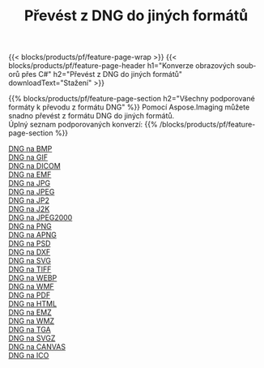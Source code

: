 ﻿---
title: Převést z DNG do jiných formátů 
weight: 3920
url: /cs/net/conversion/from/dng 
lang: cs
langdirlevel: 2
locales: zh-hans,ja,it,ru,de,es,fr,nl,id,lt,pl,pt,vi,tr,ko,zh-hant,ar,hi,th,sv,cs,uk,he
description: Pomocí Aspose.Imaging můžete snadno převést z formátu DNG do jiných formátů
---

{{< blocks/products/pf/feature-page-wrap >}}
{{< blocks/products/pf/feature-page-header h1="Konverze obrazových souborů přes C#" h2="Převést z DNG do jiných formátů" downloadText="Stažení" >}}


{{% blocks/products/pf/feature-page-section  h2="Všechny podporované formáty k převodu z formátu DNG" %}}
Pomocí Aspose.Imaging můžete snadno převést z formátu DNG do jiných formátů.
<br/>
Úplný seznam podporovaných konverzí:
{{% /blocks/products/pf/feature-page-section %}}
<div class="container-fluid productfamilypage bg-gray">
    <div class="convertypes bg-gray agp-content section">
        <div class="container">
		<div class="row other-converters">
		    <div class='col-md-2 other-converter remove-lp remove-rp'><a href="/imaging/cs/net/conversion/dng-to-bmp" >DNG na BMP</a></div><div class='col-md-2 other-converter remove-lp remove-rp'><a href="/imaging/cs/net/conversion/dng-to-gif" >DNG na GIF</a></div><div class='col-md-2 other-converter remove-lp remove-rp'><a href="/imaging/cs/net/conversion/dng-to-dicom" >DNG na DICOM</a></div><div class='col-md-2 other-converter remove-lp remove-rp'><a href="/imaging/cs/net/conversion/dng-to-emf" >DNG na EMF</a></div><div class='col-md-2 other-converter remove-lp remove-rp'><a href="/imaging/cs/net/conversion/dng-to-jpg" >DNG na JPG</a></div><div class='col-md-2 other-converter remove-lp remove-rp'><a href="/imaging/cs/net/conversion/dng-to-jpeg" >DNG na JPEG</a></div><div class='col-md-2 other-converter remove-lp remove-rp'><a href="/imaging/cs/net/conversion/dng-to-jp2" >DNG na JP2</a></div><div class='col-md-2 other-converter remove-lp remove-rp'><a href="/imaging/cs/net/conversion/dng-to-j2k" >DNG na J2K</a></div><div class='col-md-2 other-converter remove-lp remove-rp'><a href="/imaging/cs/net/conversion/dng-to-jpeg2000" >DNG na JPEG2000</a></div><div class='col-md-2 other-converter remove-lp remove-rp'><a href="/imaging/cs/net/conversion/dng-to-png" >DNG na PNG</a></div><div class='col-md-2 other-converter remove-lp remove-rp'><a href="/imaging/cs/net/conversion/dng-to-apng" >DNG na APNG</a></div><div class='col-md-2 other-converter remove-lp remove-rp'><a href="/imaging/cs/net/conversion/dng-to-psd" >DNG na PSD</a></div><div class='col-md-2 other-converter remove-lp remove-rp'><a href="/imaging/cs/net/conversion/dng-to-dxf" >DNG na DXF</a></div><div class='col-md-2 other-converter remove-lp remove-rp'><a href="/imaging/cs/net/conversion/dng-to-svg" >DNG na SVG</a></div><div class='col-md-2 other-converter remove-lp remove-rp'><a href="/imaging/cs/net/conversion/dng-to-tiff" >DNG na TIFF</a></div><div class='col-md-2 other-converter remove-lp remove-rp'><a href="/imaging/cs/net/conversion/dng-to-webp" >DNG na WEBP</a></div><div class='col-md-2 other-converter remove-lp remove-rp'><a href="/imaging/cs/net/conversion/dng-to-wmf" >DNG na WMF</a></div><div class='col-md-2 other-converter remove-lp remove-rp'><a href="/imaging/cs/net/conversion/dng-to-pdf" >DNG na PDF</a></div><div class='col-md-2 other-converter remove-lp remove-rp'><a href="/imaging/cs/net/conversion/dng-to-html" >DNG na HTML</a></div><div class='col-md-2 other-converter remove-lp remove-rp'><a href="/imaging/cs/net/conversion/dng-to-emz" >DNG na EMZ</a></div><div class='col-md-2 other-converter remove-lp remove-rp'><a href="/imaging/cs/net/conversion/dng-to-wmz" >DNG na WMZ</a></div><div class='col-md-2 other-converter remove-lp remove-rp'><a href="/imaging/cs/net/conversion/dng-to-tga" >DNG na TGA</a></div><div class='col-md-2 other-converter remove-lp remove-rp'><a href="/imaging/cs/net/conversion/dng-to-svgz" >DNG na SVGZ</a></div><div class='col-md-2 other-converter remove-lp remove-rp'><a href="/imaging/cs/net/conversion/dng-to-canvas" >DNG na CANVAS</a></div><div class='col-md-2 other-converter remove-lp remove-rp'><a href="/imaging/cs/net/conversion/dng-to-ico" >DNG na ICO</a></div>
                </div>
        </div>
    </div>
</div>
<br/>

